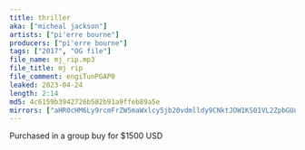 ```yaml
---
title: thriller
aka: ["micheal jackson"]
artists: ["pi'erre bourne"]
producers: ["pi'erre bourne"]
tags: ["2017", "OG file"]
file_name: mj_rip.mp3
file_title: mj rip
file_comment: engiTunPGAP0
leaked: 2023-04-24
length: 2:14
md5: 4c6159b3942726b502b91a9ffeb89a5e
mirrors: ["aHR0cHM6Ly9rcmFrZW5maWxlcy5jb20vdmlldy9CNktJOW1KS01VL2ZpbGUuaHRtbA==", "aHR0cHM6Ly9kYnJlZS5vcmcvdi8xNGU1ZGQ="]
---
```

Purchased in a group buy for $1500 USD
